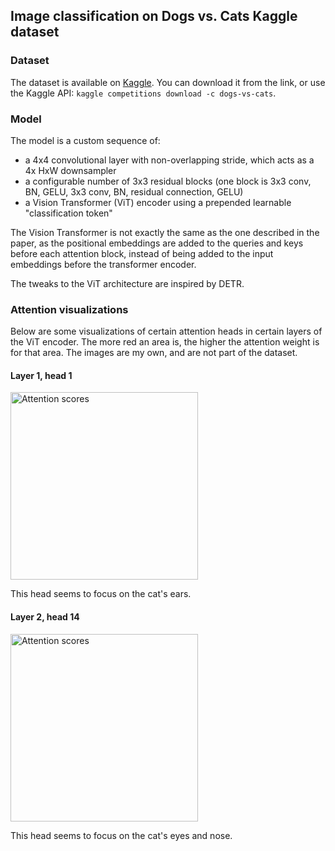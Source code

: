 ## Image classification on Dogs vs. Cats Kaggle dataset

### Dataset

The dataset is available on [Kaggle](https://www.kaggle.com/c/dogs-vs-cats). You can download it from the link, or use the
Kaggle API: `kaggle competitions download -c dogs-vs-cats`.

### Model

The model is a custom sequence of:

* a 4x4 convolutional layer with non-overlapping stride, which acts as a 4x HxW downsampler
* a configurable number of 3x3 residual blocks (one block is 3x3 conv, BN, GELU, 3x3 conv, BN, residual connection, GELU)
* a Vision Transformer (ViT) encoder using a prepended learnable "classification token"

The Vision Transformer is not exactly the same as the one described in the paper, as the positional embeddings are added to
the queries and keys before each attention block, instead of being added to the input embeddings before the transformer encoder.

The tweaks to the ViT architecture are inspired by DETR.

### Attention visualizations

Below are some visualizations of certain attention heads in certain layers of the ViT encoder. The more red an area is, the higher
the attention weight is for that area. The images are my own, and are not part of the dataset.

#### Layer 1, head 1
<img src="./imgs/cat_1_attention_head_1.jpeg" alt="Attention scores" width="300" height="300"/>

This head seems to focus on the cat's ears.

#### Layer 2, head 14
<img src="./imgs/cat_1_attention_head_14.png" alt="Attention scores" width="300" height="300"/>

This head seems to focus on the cat's eyes and nose.
